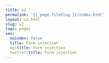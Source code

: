 ```yaml
---
title: v2
permalink: '{{ page.fileSlug }}/index.html'
layout: v2.html
slug: v2
tags: pages
seo:
  noindex: false
  title: Form injection
  og:title: Form injection
  twitter:title: Form injection
---
```



